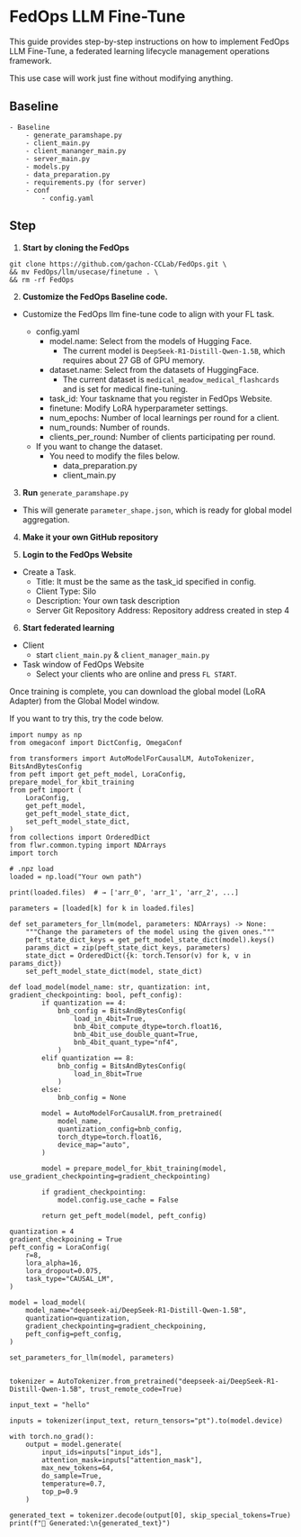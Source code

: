 # FedOps LLM Fine-Tune

This guide provides step-by-step instructions on how to implement FedOps LLM Fine-Tune, a federated learning lifecycle management operations framework.

This use case will work just fine without modifying anything.

## Baseline

```
- Baseline
    - generate_paramshape.py
    - client_main.py
    - client_mananger_main.py
    - server_main.py
    - models.py
    - data_preparation.py
    - requirements.py (for server)
    - conf
        - config.yaml
```

## Step

1. **Start by cloning the FedOps**

```
git clone https://github.com/gachon-CCLab/FedOps.git \
&& mv FedOps/llm/usecase/finetune . \
&& rm -rf FedOps

```

2. **Customize the FedOps Baseline code.**

* Customize the FedOps llm fine-tune code to align with your FL task.

  * config.yaml
    * model.name: Select from the models of Hugging Face.
      * The current model is `DeepSeek-R1-Distill-Qwen-1.5B`, which requires about 27 GB of GPU memory.
    * dataset.name: Select from the datasets of HuggingFace.
      * The current dataset is `medical_meadow_medical_flashcards` and is set for medical fine-tuning.
    * task_id: Your taskname that you register in FedOps Website.
    * finetune: Modify LoRA hyperparameter settings.
    * num_epochs: Number of local learnings per round for a client.
    * num_rounds: Number of rounds.
    * clients_per_round: Number of clients participating per round.
  * If you want to change the dataset.
    * You need to modify the files below.
      * data_preparation.py
      * client_main.py

3. **Run** `generate_paramshape.py`

- This will generate `parameter_shape.json`, which is ready for global model aggregation.

4. **Make it your own GitHub repository**

5. **Login to the FedOps Website**

* Create a Task.
  * Title: It must be the same as the task_id specified in config.
  * Client Type: Silo
  * Description: Your own task description
  * Server Git Repository Address: Repository address created in step 4

6. **Start federated learning**

- Client
  - start `client_main.py` & `client_manager_main.py`
- Task window of FedOps Website
  - Select your clients who are online and press `FL START`.

Once training is complete, you can download the global model (LoRA Adapter) from the Global Model window.

If you want to try this, try the code below.

```
import numpy as np
from omegaconf import DictConfig, OmegaConf

from transformers import AutoModelForCausalLM, AutoTokenizer, BitsAndBytesConfig
from peft import get_peft_model, LoraConfig, prepare_model_for_kbit_training
from peft import (
    LoraConfig,
    get_peft_model,
    get_peft_model_state_dict,
    set_peft_model_state_dict,
)
from collections import OrderedDict
from flwr.common.typing import NDArrays
import torch

# .npz load
loaded = np.load("Your own path")

print(loaded.files)  # → ['arr_0', 'arr_1', 'arr_2', ...]

parameters = [loaded[k] for k in loaded.files]

def set_parameters_for_llm(model, parameters: NDArrays) -> None:
    """Change the parameters of the model using the given ones."""
    peft_state_dict_keys = get_peft_model_state_dict(model).keys()
    params_dict = zip(peft_state_dict_keys, parameters)
    state_dict = OrderedDict({k: torch.Tensor(v) for k, v in params_dict})
    set_peft_model_state_dict(model, state_dict)

def load_model(model_name: str, quantization: int, gradient_checkpointing: bool, peft_config):
        if quantization == 4:
            bnb_config = BitsAndBytesConfig(
                load_in_4bit=True,
                bnb_4bit_compute_dtype=torch.float16,
                bnb_4bit_use_double_quant=True,
                bnb_4bit_quant_type="nf4",
            )
        elif quantization == 8:
            bnb_config = BitsAndBytesConfig(
                load_in_8bit=True
            )
        else:
            bnb_config = None

        model = AutoModelForCausalLM.from_pretrained(
            model_name,
            quantization_config=bnb_config,
            torch_dtype=torch.float16,
            device_map="auto",
        )

        model = prepare_model_for_kbit_training(model, use_gradient_checkpointing=gradient_checkpointing)

        if gradient_checkpointing:
            model.config.use_cache = False

        return get_peft_model(model, peft_config)

quantization = 4
gradient_checkpoining = True
peft_config = LoraConfig(
    r=8,
    lora_alpha=16,
    lora_dropout=0.075,
    task_type="CAUSAL_LM",
)

model = load_model(
    model_name="deepseek-ai/DeepSeek-R1-Distill-Qwen-1.5B",
    quantization=quantization,
    gradient_checkpointing=gradient_checkpoining,
    peft_config=peft_config,
)

set_parameters_for_llm(model, parameters)


tokenizer = AutoTokenizer.from_pretrained("deepseek-ai/DeepSeek-R1-Distill-Qwen-1.5B", trust_remote_code=True)

input_text = "hello"

inputs = tokenizer(input_text, return_tensors="pt").to(model.device)

with torch.no_grad():
    output = model.generate(
        input_ids=inputs["input_ids"],
        attention_mask=inputs["attention_mask"],
        max_new_tokens=64,
        do_sample=True,
        temperature=0.7,
        top_p=0.9
    )

generated_text = tokenizer.decode(output[0], skip_special_tokens=True)
print(f"🧠 Generated:\n{generated_text}")
```
